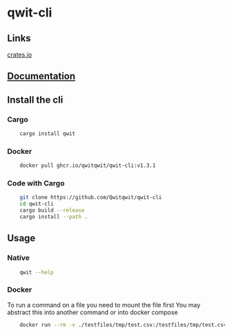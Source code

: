 # qwit-cli

## Links

[crates.io](https://crates.io/crates/qwit)

## [Documentation](DOC.md)

## Install the cli

### Cargo

```bash
    cargo install qwit
```

### Docker

```bash
    docker pull ghcr.io/qwitqwit/qwit-cli:v1.3.1
```

### Code with Cargo

```bash
    git clone https://github.com/Qwitqwit/qwit-cli
    cd qwit-cli
    cargo build --release
    cargo install --path .
```

## Usage

### Native

```bash
    qwit --help
```

### Docker

To run a command on a file you need to mount the file first
You may abstract this into another command or into docker compose
```bash
    docker run --rm -v ./testfiles/tmp/test.csv:/testfiles/tmp/test.csv -t ghcr.io/qwitqwit/qwit-cli:v1.3.1 show --source testfiles/tmp/test.csv
```


